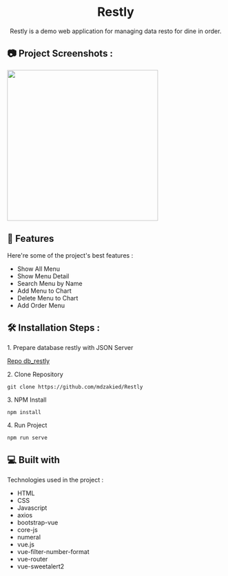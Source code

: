 <h1 align="center" id="title">Restly</h1>


<p align="center" id="description">Restly is a demo web application for managing data resto for dine in order.</p>

<h2>📷 Project Screenshots :</h2>

<img src="https://github.com/mdzakied/Restly/assets/87967665/7891f1d2-21e2-4dc4-a330-c2563f38897a" border="0" width="350">


<h2>🧐 Features</h2>

Here're some of the project's best features :

*   Show All Menu
*   Show Menu Detail
*   Search Menu by Name
*   Add Menu to Chart
*   Delete Menu to Chart
*   Add Order Menu

<h2>🛠️ Installation Steps :</h2>

<p>1. Prepare database restly with JSON Server</p>

[Repo db_restly](https://github.com/mdzakied/db_restly)

<p>2. Clone Repository</p>

```
git clone https://github.com/mdzakied/Restly
```

<p>3. NPM Install</p>

```
npm install
```

<p>4. Run Project</p>

```
npm run serve
```

  
  
<h2>💻 Built with</h2>

Technologies used in the project :

*   HTML
*   CSS
*   Javascript
*   axios
*   bootstrap-vue
*   core-js
*   numeral
*   vue.js
*   vue-filter-number-format
*   vue-router
*   vue-sweetalert2
